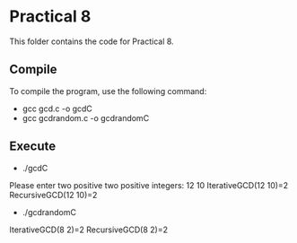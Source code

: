 # Practical 8

This folder contains the code for Practical 8.

## Compile

To compile the program, use the following command:

* gcc gcd.c -o gcdC
* gcc gcdrandom.c -o gcdrandomC

## Execute

* ./gcdC

Please enter two positive two positive integers:
12 10
IterativeGCD(12 10)=2
RecursiveGCD(12 10)=2

* ./gcdrandomC

IterativeGCD(8 2)=2
RecursiveGCD(8 2)=2